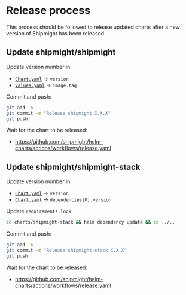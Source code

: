 # Release process

This process should be followed to release updated charts after a new version of Shipmight has been released.

## Update shipmight/shipmight

Update version number in:

- [`Chart.yaml`](charts/shipmight/Chart.yaml) → `version`
- [`values.yaml`](charts/shipmight/values.yaml) → `image.tag`

Commit and push:

```bash
git add -A
git commit -m "Release shipmight X.X.X"
git push
```

Wait for the chart to be released:

- https://github.com/shipmight/helm-charts/actions/workflows/release.yaml

## Update shipmight/shipmight-stack

Update version number in:

- [`Chart.yaml`](charts/shipmight-stack/Chart.yaml) → `version`
- [`Chart.yaml`](charts/shipmight-stack/Chart.yaml) → `dependencies[0].version`

Update `requirements.lock`:

```bash
cd charts/shipmight-stack && helm dependency update && cd ../..
```

Commit and push:

```bash
git add -A
git commit -m "Release shipmight-stack X.X.X"
git push
```

Wait for the chart to be released:

- https://github.com/shipmight/helm-charts/actions/workflows/release.yaml

